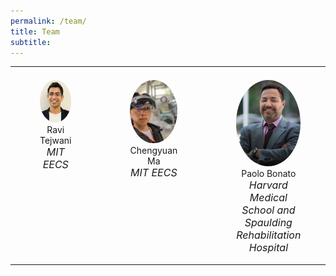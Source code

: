 ```yaml
---
permalink: /team/
title: Team
subtitle: 
---
```


<table cellpadding="">
    <tr>
        <td style="width:25%; text-align:center"></td>
        <td style="width:25%; text-align:center"></td>
        <td style="width:25%; text-align:center"></td>
        <td style="width:25%; text-align:center"></td>
    </tr>
    <tr>
        <td style="vertical-align:top;">
                <figure>
                    <img src="/images/team/ravi-crop.png" alt="" width="400" style="border-radius: 60%;">
                    <figcaption style="text-align: center;">Ravi Tejwani<br/><span style="font-size:medium; font-weight:normal; font-style: italic; ">MIT EECS</span></figcaption>
                </figure>
        </td>
        <td style="vertical-align:top">
                <figure>
                    <img src="/images/team/chen.jpg" alt="" width="400" style="border-radius: 60%;">
                    <figcaption style="text-align: center;">Chengyuan Ma<br/> <span style="font-size:medium; font-weight:normal; font-style: italic;">MIT EECS</span></figcaption>
                </figure>
        </td>
        <td style="vertical-align:top">
                <figure>
                    <img src="/images/team/paolo-crop.jpg" alt="" width="400" style="border-radius: 60%;">
                    <figcaption style="text-align: center;">Paolo Bonato<br/> <span style="font-size:medium; font-weight:normal; font-style: italic;">Harvard Medical School and Spaulding Rehabilitation Hospital</span></figcaption>
                </figure>
        </td>
        <td style="vertical-align:top">
                <figure>
                    <img src="/images/team/asada-crop.jpg" alt="" width="400" style="border-radius: 60%;">
                    <figcaption style="text-align: center;">Harry Asada<br/> <span style="font-size:medium; font-weight:normal; font-style: italic;">MIT Meche</span></figcaption>
                </figure>
        </td>
    </tr>
</table>